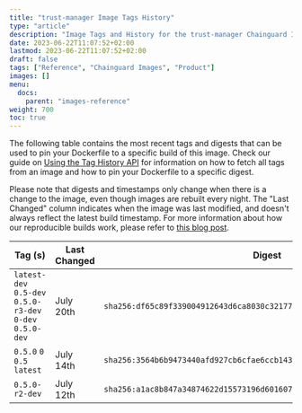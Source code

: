 ```yaml
---
title: "trust-manager Image Tags History"
type: "article"
description: "Image Tags and History for the trust-manager Chainguard Image"
date: 2023-06-22T11:07:52+02:00
lastmod: 2023-06-22T11:07:52+02:00
draft: false
tags: ["Reference", "Chainguard Images", "Product"]
images: []
menu:
  docs:
    parent: "images-reference"
weight: 700
toc: true
---
```


The following table contains the most recent tags and digests that can be used to pin your Dockerfile to a specific build of this image. Check our guide on [Using the Tag History API](/chainguard/chainguard-images/using-the-tag-history-api/) for information on how to fetch all tags from an image and how to pin your Dockerfile to a specific digest.

Please note that digests and timestamps only change when there is a change to the image, even though images are rebuilt every night. The "Last Changed" column indicates when the image was last modified, and doesn't always reflect the latest build timestamp. For more information about how our reproducible builds work, please refer to [this blog post](https://www.chainguard.dev/unchained/reproducing-chainguards-reproducible-image-builds).

| Tag (s)                                                    | Last Changed | Digest                                                                    |
|------------------------------------------------------------|--------------|---------------------------------------------------------------------------|
|  `latest-dev` `0.5-dev` `0.5.0-r3-dev` `0-dev` `0.5.0-dev` | July 20th    | `sha256:df65c89f339004912643d6ca8030c321777834f06e9dc880c12edf025e7e48a3` |
|  `0.5.0` `0` `0.5` `latest`                                | July 14th    | `sha256:3564b6b9473440afd927cb6cfae6ccb14344db17f719edad792ce7607c7e6bff` |
|  `0.5.0-r2-dev`                                            | July 12th    | `sha256:a1ac8b847a34874622d15573196d601607b43ff2518bf8e0b4b465c3694798f7` |
